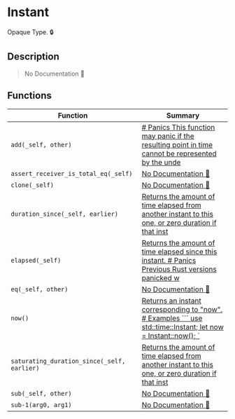 # Instant

Opaque Type\. 🔒

## Description

> No Documentation 🚧

## Functions

| Function | Summary |
| --- | --- |
| `add(_self, other)` | [ \# Panics  This function may panic if the resulting point in time cannot be represented by the  unde](./instant/add.md) |
| `assert_receiver_is_total_eq(_self)` | [No Documentation 🚧](./instant/assert_receiver_is_total_eq.md) |
| `clone(_self)` | [No Documentation 🚧](./instant/clone.md) |
| `duration_since(_self, earlier)` | [ Returns the amount of time elapsed from another instant to this one,  or zero duration if that inst](./instant/duration_since.md) |
| `elapsed(_self)` | [ Returns the amount of time elapsed since this instant\.  \# Panics  Previous Rust versions panicked w](./instant/elapsed.md) |
| `eq(_self, other)` | [No Documentation 🚧](./instant/eq.md) |
| `now()` | [ Returns an instant corresponding to "now"\.  \# Examples  \`\`\`  use std::time::Instant;  let now = Instant::now\(\);  \`](./instant/now.md) |
| `saturating_duration_since(_self, earlier)` | [ Returns the amount of time elapsed from another instant to this one,  or zero duration if that inst](./instant/saturating_duration_since.md) |
| `sub(_self, other)` | [No Documentation 🚧](./instant/sub.md) |
| `sub-1(arg0, arg1)` | [No Documentation 🚧](./instant/sub-1.md) |
